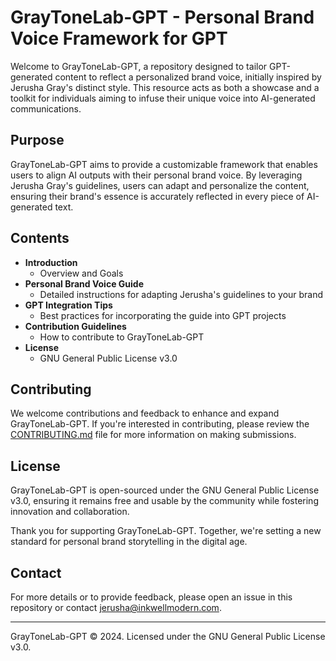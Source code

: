 # GrayToneLab-GPT - Personal Brand Voice Framework for GPT

Welcome to GrayToneLab-GPT, a repository designed to tailor GPT-generated content to reflect a personalized brand voice, initially inspired by Jerusha Gray's distinct style. This resource acts as both a showcase and a toolkit for individuals aiming to infuse their unique voice into AI-generated communications.

## Purpose

GrayToneLab-GPT aims to provide a customizable framework that enables users to align AI outputs with their personal brand voice. By leveraging Jerusha Gray's guidelines, users can adapt and personalize the content, ensuring their brand's essence is accurately reflected in every piece of AI-generated text.

## Contents

- **Introduction**
  - Overview and Goals
- **Personal Brand Voice Guide**
  - Detailed instructions for adapting Jerusha's guidelines to your brand
- **GPT Integration Tips**
  - Best practices for incorporating the guide into GPT projects
- **Contribution Guidelines**
  - How to contribute to GrayToneLab-GPT
- **License**
  - GNU General Public License v3.0

## Contributing

We welcome contributions and feedback to enhance and expand GrayToneLab-GPT. If you're interested in contributing, please review the [CONTRIBUTING.md](CONTRIBUTING.md) file for more information on making submissions.

## License

GrayToneLab-GPT is open-sourced under the GNU General Public License v3.0, ensuring it remains free and usable by the community while fostering innovation and collaboration.

Thank you for supporting GrayToneLab-GPT. Together, we're setting a new standard for personal brand storytelling in the digital age.

## Contact

For more details or to provide feedback, please open an issue in this repository or contact jerusha@inkwellmodern.com.

---
GrayToneLab-GPT © 2024. Licensed under the GNU General Public License v3.0.
